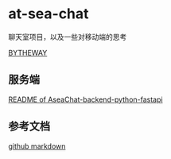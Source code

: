 # at-sea-chat

聊天室项目，以及一些对移动端的思考

[BYTHEWAY](./BYTHEWAY.md)

## 服务端

[README of AseaChat-backend-python-fastapi](./AseaChat-backend-python-fastapi/README.md)

## 参考文档

[github markdown](https://docs.github.com/zh/get-started/writing-on-github/getting-started-with-writing-and-formatting-on-github/basic-writing-and-formatting-syntax#%E8%84%9A%E6%B3%A8)
